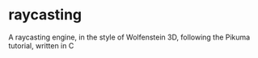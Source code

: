 # raycasting
 A raycasting engine, in the style of Wolfenstein 3D, following the Pikuma tutorial, written in C
